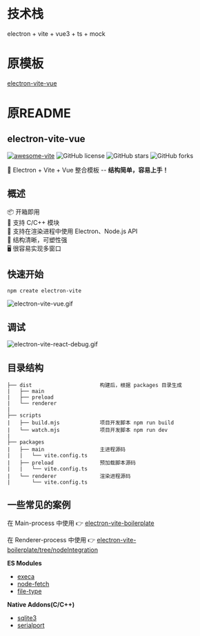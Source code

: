 # 技术栈
electron + vite + vue3 + ts + mock



# 原模板
[electron-vite-vue](https://github.com/electron-vite/electron-vite-vue)

# 原README
## electron-vite-vue
[![awesome-vite](https://awesome.re/mentioned-badge.svg)](https://github.com/vitejs/awesome-vite)
![GitHub license](https://img.shields.io/github/license/caoxiemeihao/electron-vite-vue?style=flat)
![GitHub stars](https://img.shields.io/github/stars/caoxiemeihao/electron-vite-vue?color=fa6470&style=flat)
![GitHub forks](https://img.shields.io/github/forks/caoxiemeihao/electron-vite-vue?style=flat)

🥳 Electron + Vite + Vue 整合模板 -- **结构简单，容易上手！**

## 概述

📦 开箱即用  
💪 支持 C/C++ 模块  
🔩 支持在渲染进程中使用 Electron、Node.js API  
🌱 结构清晰，可塑性强  
🖥 很容易实现多窗口  

## 快速开始

```sh
npm create electron-vite
```

<!-- [![quick-start](https://asciinema.org/a/483731.svg)](https://asciinema.org/a/483731) -->

![electron-vite-vue.gif](https://github.com/electron-vite/electron-vite-vue/blob/main/packages/renderer/public/electron-vite-vue.gif?raw=true)

## 调试

![electron-vite-react-debug.gif](https://github.com/electron-vite/electron-vite-react/blob/main/packages/renderer/public/electron-vite-react-debug.gif?raw=true)

## 目录结构

```tree
├── dist                      构建后，根据 packages 目录生成
|   ├── main
|   ├── preload
|   └── renderer
|
├── scripts
|   ├── build.mjs             项目开发脚本 npm run build
|   └── watch.mjs             项目开发脚本 npm run dev
|
├── packages
|   ├── main                  主进程源码
|   |   └── vite.config.ts
|   ├── preload               预加载脚本源码
|   |   └── vite.config.ts
|   └── renderer              渲染进程源码
|       └── vite.config.ts
```

## 一些常见的案例

在 Main-process 中使用 👉 [electron-vite-boilerplate](https://github.com/caoxiemeihao/electron-vite-boilerplate)

在 Renderer-process 中使用 👉 [electron-vite-boilerplate/tree/nodeIntegration](https://github.com/caoxiemeihao/electron-vite-boilerplate/tree/nodeIntegration)

**ES Modules**

- [execa](https://www.npmjs.com/package/execa)
- [node-fetch](https://www.npmjs.com/package/node-fetch)
- [file-type](https://www.npmjs.com/package/file-type)

**Native Addons(C/C++)**

- [sqlite3](https://www.npmjs.com/package/sqlite3)
- [serialport](https://www.npmjs.com/package/serialport)
